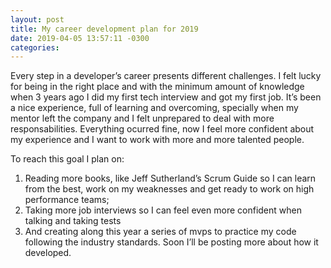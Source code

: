 ```yaml
---
layout: post
title: My career development plan for 2019
date: 2019-04-05 13:57:11 -0300
categories:
---
```

Every step in a developer’s career presents different challenges. I felt lucky for being in the right place and with the minimum amount of knowledge when 3 years ago I did my first tech interview and got my first job. It’s been a nice experience, full of learning and overcoming, specially when my mentor left the company and I felt unprepared to deal with more responsabilities. Everything ocurred fine, now I feel more confident about my experience and I want to work with more and more talented people.

To reach this goal I plan on:
1. Reading more books, like Jeff Sutherland’s Scrum Guide so I can learn from the best, work on my weaknesses and get ready to work on high performance teams;
2. Taking more job interviews so I can feel even more confident when talking and taking tests
3. And creating along this year a series of mvps to practice my code following the industry standards. Soon I’ll be posting more about how it developed.